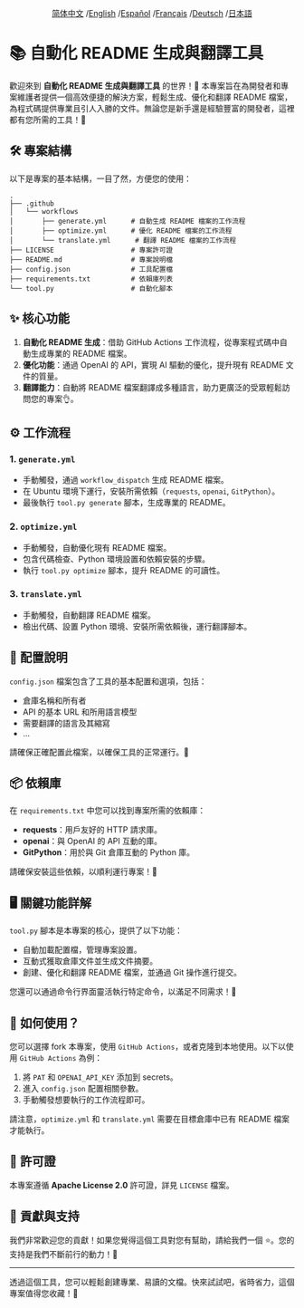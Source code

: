 <div align="center">

[简体中文](/README.md) /[English](/README/README_en.md) /[Español](/README/README_es.md) /[Français](/README/README_fr.md) /[Deutsch](/README/README_de.md) /[日本語](/README/README_ja.md)

</div>

# 📚 自動化 README 生成與翻譯工具

歡迎來到 **自動化 README 生成與翻譯工具** 的世界！🎉 本專案旨在為開發者和專案維護者提供一個高效便捷的解決方案，輕鬆生成、優化和翻譯 README 檔案，為程式碼提供專業且引人入勝的文件。無論您是新手還是經驗豐富的開發者，這裡都有您所需的工具！🌟

## 🛠️ 專案結構

以下是專案的基本結構，一目了然，方便您的使用：

```
.
├── .github
│   └── workflows
│       ├── generate.yml      # 自動生成 README 檔案的工作流程
│       ├── optimize.yml      # 優化 README 檔案的工作流程
│       └── translate.yml      # 翻譯 README 檔案的工作流程
├── LICENSE                   # 專案許可證
├── README.md                 # 專案說明檔
├── config.json               # 工具配置檔
├── requirements.txt          # 依賴庫列表
└── tool.py                   # 自動化腳本
```

## ✨ 核心功能

1. **自動化 README 生成**：借助 GitHub Actions 工作流程，從專案程式碼中自動生成專業的 README 檔案。
2. **優化功能**：通過 OpenAI 的 API，實現 AI 驅動的優化，提升現有 README 文件的質量。
3. **翻譯能力**：自動將 README 檔案翻譯成多種語言，助力更廣泛的受眾輕鬆訪問您的專案👌。

## ⚙️ 工作流程

### 1. `generate.yml`
- 手動觸發，通過 `workflow_dispatch` 生成 README 檔案。
- 在 Ubuntu 環境下運行，安裝所需依賴（`requests`, `openai`, `GitPython`）。
- 最後執行 `tool.py generate` 腳本，生成專業的 README。

### 2. `optimize.yml`
- 手動觸發，自動優化現有 README 檔案。
- 包含代碼檢查、Python 環境設置和依賴安裝的步驟。
- 執行 `tool.py optimize` 腳本，提升 README 的可讀性。

### 3. `translate.yml`
- 手動觸發，自動翻譯 README 檔案。
- 檢出代碼、設置 Python 環境、安裝所需依賴後，運行翻譯腳本。

## 📝 配置說明

`config.json` 檔案包含了工具的基本配置和選項，包括：
- 倉庫名稱和所有者
- API 的基本 URL 和所用語言模型
- 需要翻譯的語言及其縮寫
- …

請確保正確配置此檔案，以確保工具的正常運行。🔑

## 📦 依賴庫

在 `requirements.txt` 中您可以找到專案所需的依賴庫：
- **requests**：用戶友好的 HTTP 請求庫。
- **openai**：與 OpenAI 的 API 互動的庫。
- **GitPython**：用於與 Git 倉庫互動的 Python 庫。

請確保安裝這些依賴，以順利運行專案！🚀

## 🖥️ 關鍵功能詳解

`tool.py` 腳本是本專案的核心，提供了以下功能：
- 自動加載配置檔，管理專案設置。
- 互動式獲取倉庫文件並生成文件摘要。
- 創建、優化和翻譯 README 檔案，並通過 Git 操作進行提交。

您還可以通過命令行界面靈活執行特定命令，以滿足不同需求！🎈

## 🌸 如何使用？

您可以選擇 fork 本專案，使用 `GitHub Actions`，或者克隆到本地使用。以下以使用 `GitHub Actions` 為例：

1. 將 `PAT` 和 `OPENAI_API_KEY` 添加到 secrets。
2. 進入 `config.json` 配置相關參數。
3. 手動觸發想要執行的工作流程即可。

請注意，`optimize.yml` 和 `translate.yml` 需要在目標倉庫中已有 README 檔案才能執行。

## 📜 許可證

本專案遵循 **Apache License 2.0** 許可證，詳見 `LICENSE` 檔案。

## 🤝 貢獻與支持

我們非常歡迎您的貢獻！如果您覺得這個工具對您有幫助，請給我們一個 ⭐️。您的支持是我們不斷前行的動力！💪

---

透過這個工具，您可以輕鬆創建專業、易讀的文檔。快來試試吧，省時省力，這個專案值得您收藏！🌟